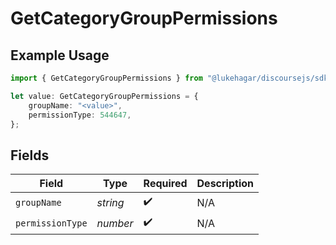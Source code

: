 # GetCategoryGroupPermissions

## Example Usage

```typescript
import { GetCategoryGroupPermissions } from "@lukehagar/discoursejs/sdk/models/operations";

let value: GetCategoryGroupPermissions = {
    groupName: "<value>",
    permissionType: 544647,
};
```

## Fields

| Field              | Type               | Required           | Description        |
| ------------------ | ------------------ | ------------------ | ------------------ |
| `groupName`        | *string*           | :heavy_check_mark: | N/A                |
| `permissionType`   | *number*           | :heavy_check_mark: | N/A                |